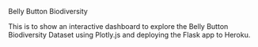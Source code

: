 
Belly Button Biodiversity

This is to show an interactive dashboard to explore the Belly Button Biodiversity Dataset using Plotly.js and deploying the Flask app to Heroku.
